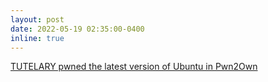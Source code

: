 ```yaml
---
layout: post
date: 2022-05-19 02:35:00-0400
inline: true
---
```


<a href="https://twitter.com/thezdi/status/1527402562411933697">TUTELARY pwned the latest version of Ubuntu in Pwn2Own</a>
